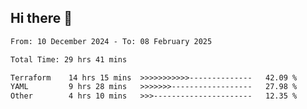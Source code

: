 ## Hi there 👋

<!-- TECHNOLOGIES:START -->
<!-- TECHNOLOGIES:END -->

<!--START_SECTION:waka-->

```txt
From: 10 December 2024 - To: 08 February 2025

Total Time: 29 hrs 41 mins

Terraform    14 hrs 15 mins  >>>>>>>>>>>--------------   42.09 %
YAML         9 hrs 28 mins   >>>>>>>------------------   27.98 %
Other        4 hrs 10 mins   >>>----------------------   12.35 %
```

<!--END_SECTION:waka-->

